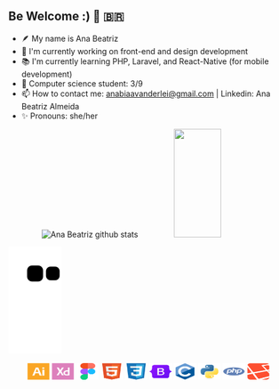   ## Be Welcome :) 👋 🇧🇷

  - 🪶 My name is Ana Beatriz
  - 🌱 I'm currently working on front-end and design development
  - 📚 I'm currently learning PHP, Laravel, and React-Native (for mobile development)
  - 📖 Computer science student: 3/9 
  - 📫 How to contact me: anabiaavanderlei@gmail.com | Linkedin: Ana Beatriz Almeida
  - ✨ Pronouns: she/her


<div align="center">  
  <img width="49%" height="195px" src="https://github-readme-stats.vercel.app/api?username=beatrizAVanderlei&show_icons=true&count_private=true&hide_border=true&title_color=f4cd7c&icon_color=73d0ff&text_color=c7c8c2&bg_color=1f2430" alt="Ana Beatriz github stats" /> 
  <img width="41%" height="195px" src="https://github-readme-stats.vercel.app/api/top-langs/?username=beatrizAVanderlei&layout=compact&hide_border=true&title_color=f4cd7c&text_color=c7c8c2&bg_color=1f2430" />
</div>

  ![Snake animation](https://github.com/beatrizAVanderlei/beatrizAVanderlei/blob/output/github-contribution-grid-snake.svg)
  
  <div align="center">
    <img align="center" alt="Illustrator" height="30" width="40" src="https://github.com/devicons/devicon/blob/master/icons/illustrator/illustrator-plain.svg">
    <img align="center" alt="XD" height="30" width="40" src="https://github.com/devicons/devicon/blob/master/icons/xd/xd-plain.svg">
    <img align="center" alt="Figma" height="30" width="40" src="https://github.com/devicons/devicon/blob/master/icons/figma/figma-original.svg">
    <img align="center" alt="HTML" height="30" width="40" src="https://github.com/devicons/devicon/blob/master/icons/html5/html5-original.svg">
    <img align="center" alt="CSS" height="30" width="40" src="https://github.com/devicons/devicon/blob/master/icons/css3/css3-original.svg">
    <img align="center" alt="Bootstrap" height="30" width="40" src="https://github.com/devicons/devicon/blob/master/icons/bootstrap/bootstrap-original.svg">
    <img align="center" alt="C" height="30" width="40" src="https://github.com/devicons/devicon/blob/master/icons/c/c-original.svg">
    <img align="center" alt="Python" height="30" width="40" src="https://github.com/devicons/devicon/blob/master/icons/python/python-original.svg">
    <img align="center" alt="PHP" height="30" width="40" src="https://github.com/devicons/devicon/blob/master/icons/php/php-plain.svg">
    <img align="center" alt="Laravel" height="30" width="40" src="https://github.com/devicons/devicon/blob/master/icons/laravel/laravel-plain.svg">
  </div>
  
  ##

